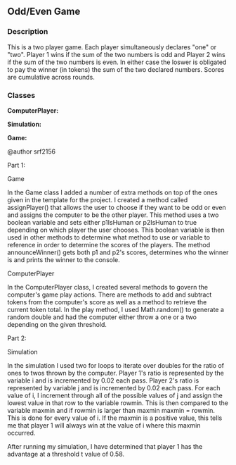 ## Odd/Even Game

### Description
This is a two player game. Each player simultaneously declares "one" or "two". Player 1 wins if the sum of the two numbers is odd and Player 2 wins if the sum of the two numbers is even. In either case the loswer is obligated to pay the winner (in tokens) the sum of the two declared numbers. Scores are cumulative across rounds.

### Classes

**ComputerPlayer:**

**Simulation:**

**Game:**

@author srf2156

Part 1:

Game

In the Game class I added a number of extra methods on top of the ones given in the template for the project.
I created a method called assignPlayer() that allows the user to choose if they want to be odd or even and 
assigns the computer to be the other player. This method uses a two boolean variable and sets either p1IsHuman
or p2IsHuman to true depending on which player the user chooses. This boolean variable is then used in other
methods to determine what method to use or variable to reference in order to determine the scores of the players.
The method announceWinner() gets both p1 and p2's scores, determines who the winner is and prints the winner to the
console.  

ComputerPlayer

In the ComputerPlayer class, I created several methods to govern the computer's game play actions. 
There are methods to add and subtract tokens from the computer's score as well as a method to retrieve the current 
token total. In the play method, I used Math.random() to generate a random double and had the computer either throw 
a one or a two depending on the given threshold.


Part 2:

Simulation

In the simulation I used two for loops to iterate over doubles for the ratio of ones to twos thrown by the computer.
Player 1's ratio is represented by the variable i and is incremented by 0.02 each pass. Player 2's ratio is represented
by variable j and is incremented by 0.02 each pass. For each value of i, I increment through all of the possible values
of j and assign the lowest value in that row to the variable rowmin. This is then compared to the variable maxmin and 
if rowmin is larger than maxmin maxmin = rowmin. This is done for every value of i. If the maxmin is a positive value,
this tells me that player 1 will always win at the value of i where this maxmin occurred. 

After running my simulation, I have determined that player 1 has the advantage at a threshold t value of 0.58.
